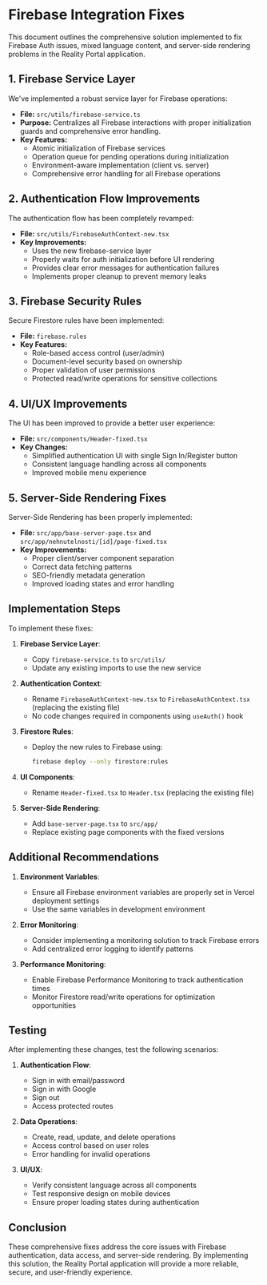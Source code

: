 # Firebase Integration Fixes

This document outlines the comprehensive solution implemented to fix Firebase Auth issues, mixed language content, and server-side rendering problems in the Reality Portal application.

## 1. Firebase Service Layer

We've implemented a robust service layer for Firebase operations:

- **File:** `src/utils/firebase-service.ts`
- **Purpose:** Centralizes all Firebase interactions with proper initialization guards and comprehensive error handling.
- **Key Features:**
  - Atomic initialization of Firebase services
  - Operation queue for pending operations during initialization
  - Environment-aware implementation (client vs. server)
  - Comprehensive error handling for all Firebase operations

## 2. Authentication Flow Improvements

The authentication flow has been completely revamped:

- **File:** `src/utils/FirebaseAuthContext-new.tsx`
- **Key Improvements:**
  - Uses the new firebase-service layer
  - Properly waits for auth initialization before UI rendering
  - Provides clear error messages for authentication failures
  - Implements proper cleanup to prevent memory leaks

## 3. Firebase Security Rules

Secure Firestore rules have been implemented:

- **File:** `firebase.rules`
- **Key Features:**
  - Role-based access control (user/admin)
  - Document-level security based on ownership
  - Proper validation of user permissions
  - Protected read/write operations for sensitive collections

## 4. UI/UX Improvements

The UI has been improved to provide a better user experience:

- **File:** `src/components/Header-fixed.tsx`
- **Key Changes:**
  - Simplified authentication UI with single Sign In/Register button
  - Consistent language handling across all components
  - Improved mobile menu experience

## 5. Server-Side Rendering Fixes

Server-Side Rendering has been properly implemented:

- **File:** `src/app/base-server-page.tsx` and `src/app/nehnutelnosti/[id]/page-fixed.tsx`
- **Key Improvements:**
  - Proper client/server component separation
  - Correct data fetching patterns
  - SEO-friendly metadata generation
  - Improved loading states and error handling

## Implementation Steps

To implement these fixes:

1. **Firebase Service Layer**:

   - Copy `firebase-service.ts` to `src/utils/`
   - Update any existing imports to use the new service

2. **Authentication Context**:

   - Rename `FirebaseAuthContext-new.tsx` to `FirebaseAuthContext.tsx` (replacing the existing file)
   - No code changes required in components using `useAuth()` hook

3. **Firestore Rules**:

   - Deploy the new rules to Firebase using:
     ```bash
     firebase deploy --only firestore:rules
     ```

4. **UI Components**:

   - Rename `Header-fixed.tsx` to `Header.tsx` (replacing the existing file)

5. **Server-Side Rendering**:
   - Add `base-server-page.tsx` to `src/app/`
   - Replace existing page components with the fixed versions

## Additional Recommendations

1. **Environment Variables**:

   - Ensure all Firebase environment variables are properly set in Vercel deployment settings
   - Use the same variables in development environment

2. **Error Monitoring**:

   - Consider implementing a monitoring solution to track Firebase errors
   - Add centralized error logging to identify patterns

3. **Performance Monitoring**:
   - Enable Firebase Performance Monitoring to track authentication times
   - Monitor Firestore read/write operations for optimization opportunities

## Testing

After implementing these changes, test the following scenarios:

1. **Authentication Flow**:

   - Sign in with email/password
   - Sign in with Google
   - Sign out
   - Access protected routes

2. **Data Operations**:

   - Create, read, update, and delete operations
   - Access control based on user roles
   - Error handling for invalid operations

3. **UI/UX**:
   - Verify consistent language across all components
   - Test responsive design on mobile devices
   - Ensure proper loading states during authentication

## Conclusion

These comprehensive fixes address the core issues with Firebase authentication, data access, and server-side rendering. By implementing this solution, the Reality Portal application will provide a more reliable, secure, and user-friendly experience.
